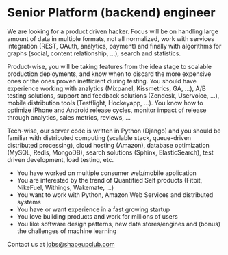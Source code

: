 Senior Platform (backend) engineer
====

We are looking for a product driven hacker. Focus will be on handling large amount of data in multiple formats, not all normalized, work with services integration (REST, OAuth, analytics, payment) and finally with algorithms for graphs (social, content relationship, ...), search and statistics. 

Product-wise, you will be taking features from the idea stage to scalable production deployments, and know when to discard the more expensive ones or the ones proven inefficient during testing. You should have experience working with analytics (Mixpanel, Kissmetrics, GA, ...), A/B testing solutions, support and feedback solutions (Zendesk, Uservoice, ...), mobile distribution tools (Testflight, Hockeyapp, ...). You know how to optimize iPhone and Android release cycles, monitor impact of release through analytics, sales metrics, reviews, ...

Tech-wise, our server code is written in Python (Django) and you should be familiar with distributed computing (scalable stack, queue-driven distributed processing), cloud hosting (Amazon), database optimization (MySQL, Redis, MongoDB), search solutions (Sphinx, ElasticSearch), test driven development, load testing, etc.

   * You have worked on multiple consumer web/mobile application
   * You are interested by the trend of Quantified Self products (Fitbit, NikeFuel, Withings, Wakemate, ...)
   * You want to work with Python, Amazon Web Services and distributed systems
   * You have or want experience in a fast growing startup
   * You love building products and work for millions of users
   * You like software design patterns, new data stores/engines and (bonus) the challenges of machine learning

Contact us at jobs@shapeupclub.com
